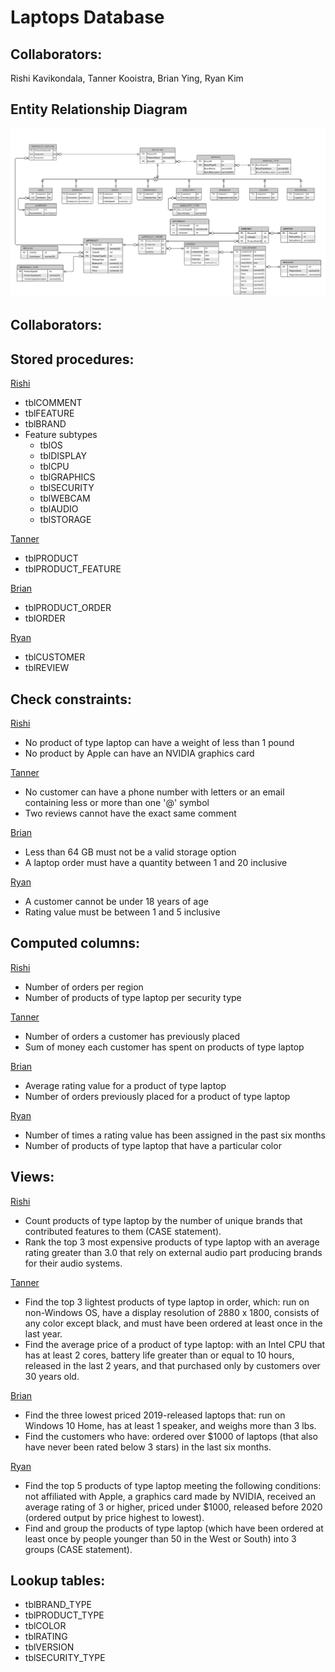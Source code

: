 # Laptops Database

## **Collaborators:**
Rishi Kavikondala, Tanner Kooistra, Brian Ying, Ryan Kim

## Entity Relationship Diagram
![Final ERD](https://github.com/rishikavikondala/laptops-database/blob/master/z.%20CreateTables_LookupTableInserts_Backup/Laptops%20Database%20ERDs%20-%20Revised.png)

## **Collaborators:**


## **Stored procedures:** <br>

<ins>Rishi</ins>

- tblCOMMENT
- tblFEATURE
- tblBRAND
- Feature subtypes
    - tblOS
    - tblDISPLAY
    - tblCPU
    - tblGRAPHICS
    - tblSECURITY
    - tblWEBCAM
    - tblAUDIO
    - tblSTORAGE <br>

<ins>Tanner</ins>
- tblPRODUCT
- tblPRODUCT_FEATURE <br>

<ins>Brian</ins>
- tblPRODUCT_ORDER
- tblORDER <br>

<ins>Ryan</ins>
- tblCUSTOMER
- tblREVIEW <br>

## **Check constraints:**
<ins>Rishi</ins>
- No product of type laptop can have a weight of less than 1 pound
- No product by Apple can have an NVIDIA graphics card

<ins>Tanner</ins>
- No customer can have a phone number with letters or an email containing less or more than one '@' symbol
- Two reviews cannot have the exact same comment

<ins>Brian</ins>
- Less than 64 GB must not be a valid storage option
- A laptop order must have a quantity between 1 and 20 inclusive

<ins>Ryan</ins>
- A customer cannot be under 18 years of age
- Rating value must be between 1 and 5 inclusive

## **Computed columns:**

<ins>Rishi</ins>
- Number of orders per region
- Number of products of type laptop per security type <br>

<ins>Tanner</ins>
- Number of orders a customer has previously placed
- Sum of money each customer has spent on products of type laptop <br>

<ins>Brian</ins>
- Average rating value for a product of type laptop
- Number of orders previously placed for a product of type laptop

<ins>Ryan</ins>
- Number of times a rating value has been assigned in the past six months
- Number of products of type laptop that have a particular color

## **Views:**
<ins>Rishi</ins>
- Count products of type laptop by the number of unique brands that contributed features to them (CASE statement).
- Rank the top 3 most expensive products of type laptop with an average rating greater than 3.0 that rely on external audio part producing brands for their audio systems.

<ins>Tanner</ins>
- Find the top 3 lightest products of type laptop in order, which: run on non-Windows OS, have a display resolution of 2880 x 1800, consists of any color except black, and must have been ordered at least once in the last year.
- Find the average price of a product of type laptop: with an Intel CPU that has at least 2 cores, battery life greater than or equal to 10 hours, released in the last 2 years, and that purchased only by customers over 30 years old.

<ins>Brian</ins>
- Find the three lowest priced 2019-released laptops that: run on Windows 10 Home, has at least 1 speaker, and weighs more than 3 lbs.
- Find the customers who have: ordered over $1000 of laptops (that also have never been rated below 3 stars) in the last six months.

<ins>Ryan</ins>
- Find the top 5 products of type laptop meeting the following conditions: not affiliated with Apple, a graphics card made by NVIDIA, received an average rating of 3 or higher, priced under $1000, released before 2020 (ordered output by price highest to lowest).
- Find and group the products of type laptop (which have been ordered at least once by people younger than 50 in the West or South) into 3 groups (CASE statement). <br>

## **Lookup tables:**
- tblBRAND_TYPE
- tblPRODUCT_TYPE
- tblCOLOR
- tblRATING
- tblVERSION
- tblSECURITY_TYPE
